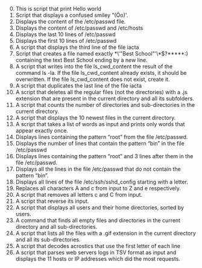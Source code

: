 0.  This is script that print Hello world
1.  Script that displays a confused smiley "(Ôo)'.
2.  Displays the content of the /etc/passwd file.
3.  Displays the content of /etc/passwd and /etc/hosts
4.  Displays the last 10 lines of /etc/passwd
5.  Displays the first 10 lines of /etc/passwd
6.  A script that displays the third line of the file iacta
7.  Script that creates a file named exactly \*\\'"Best School"\'\\*$\?\*\*\*\*\*:) 
    containing the text Best School ending by a new line.
8.  A script that writes into the file ls_cwd_content the result of the command ls -la. If     the file ls_cwd_content already exists, it should be overwritten. If the file 
    ls_cwd_content does not exist, create it.
9.  A script that duplicates the last line of the file iacta
10. A script that deletes all the regular files (not the directories) with a .js extension     that are present in the current directory and all its subfolders.
11. A script that counts the number of directories and sub-directories in the current 
    directory.
12. A script that displays the 10 newest files in the current directory.
13. A script that takes a list of words as input and prints only words that appear exactly     once.
14. Displays lines containing the pattern “root” from the file /etc/passwd.
15. Displays the number of lines that contain the pattern “bin” in the file /etc/passwd
16. Displays lines containing the pattern “root” and 3 lines after them in the file 
    /etc/passwd.
17. Displays all the lines in the file /etc/passwd that do not contain the pattern “bin”.
18. Displays all lines of the file /etc/ssh/sshd_config starting with a letter.
19. Replaces all characters A and c from input to Z and e respectively.
20. A script that removes all letters c and C from input.
21. A script that reverse its input.
22. A script that displays all users and their home directories, sorted by users.
23. A command that finds all empty files and directories in the current directory and all 
    sub-directories.
24. A script that lists all the files with a .gif extension in the current directory and 
    all its sub-directories.
25. A script that decodes acrostics that use the first letter of each line
26. A script that parses web servers logs in TSV format as input and displays the 11 hosts     or IP addresses which did the most requests.  
